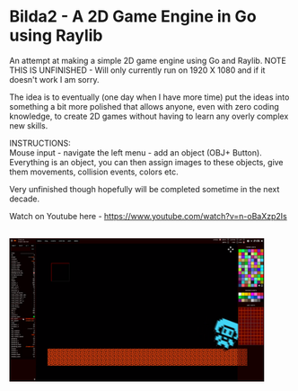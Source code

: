 # Bilda2 - A 2D Game Engine in Go using Raylib
An attempt at making a simple 2D game engine using Go and Raylib. NOTE THIS IS UNFINISHED - Will only currently run on 1920 X 1080 and if it doesn't work I am sorry.

The idea is to eventually (one day when I have more time) put the ideas into something a bit more polished that allows anyone, even with zero coding knowledge, to create 2D games without having to learn any overly complex new skills.

INSTRUCTIONS:<br/>
Mouse input - navigate the left menu - add an object (OBJ+ Button). Everything is an object, you can then assign images to these objects, give them movements, collision events, colors etc.

Very unfinished though hopefully will be completed sometime in the next decade.

Watch on Youtube here - https://www.youtube.com/watch?v=n-oBaXzp2Is

<br/>
<img src="screen.png" border="0" width=90%">
